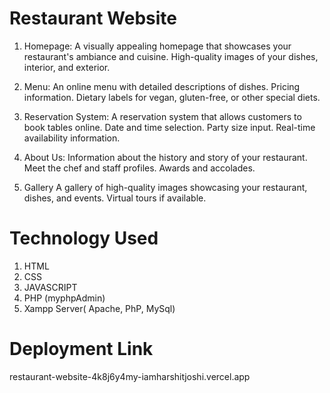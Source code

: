 # Restaurant Website

1. Homepage:
A visually appealing homepage that showcases your restaurant's ambiance and cuisine.
High-quality images of your dishes, interior, and exterior.

2. Menu:
An online menu with detailed descriptions of dishes.
Pricing information.
Dietary labels for vegan, gluten-free, or other special diets.

3. Reservation System:
A reservation system that allows customers to book tables online.
Date and time selection.
Party size input.
Real-time availability information.

4. About Us:
Information about the history and story of your restaurant.
Meet the chef and staff profiles.
Awards and accolades.

5. Gallery
A gallery of high-quality images showcasing your restaurant, dishes, and events.
Virtual tours if available.


# Technology Used
1. HTML
2. CSS
3. JAVASCRIPT
4. PHP (myphpAdmin)
5. Xampp Server( Apache, PhP, MySql)

# Deployment Link
restaurant-website-4k8j6y4my-iamharshitjoshi.vercel.app

